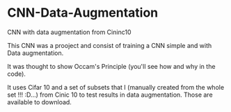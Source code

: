 # CNN-Data-Augmentation
CNN with data augmentation from Cininc10

This CNN was a prooject and consist of training a CNN simple and with Data augmentation.

It was thought to show Occam's Principle (you'll see how and why in the code).

It uses Cifar 10 and a set of subsets that I (manually created from the whole set !!! :D...) from Cinic 10 to test results in data augmentation. Those are available to download.

